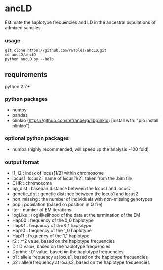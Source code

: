 # ancLD
Estimate the haplotype frequencies and LD in the ancestral populations of admixed samples.

### usage
```
git clone https://github.com/rwaples/ancLD.git
cd ancLD/ancLD
python ancLD.py --help
```

## requirements
python 2.7+
### python packages
 - numpy
 - pandas
 - plinkio (https://github.com/mfranberg/libplinkio) [install with: "pip install plinkio"]
### optional python packages
 - numba (highly recommended, will speed up the analysis ~100 fold)


### output format

 - i1, i2 : index of locus[1/2] within chromosome
 - locus1, locus2 : name of locus[1/2], taken from the .bim file
 - CHR : chromosome
 - bp_dist : basepair distance between the locus1 and locus2
 - genetic_dist : genetic distance between the locus1 and locus2
 - non_missing : the number of individuals with non-missing genotypes
 - pop : population (based on position in Q file)
 - iter : number of EM iterations
 - logLike : (log)likelihood of the data at the termination of the EM
 - Hap00 : frequency of the 0_0 haplotype
 - Hap01 : frequency of the 0_1 haplotype
 - Hap10 : frequency of the 1_0 haplotype
 - Hap11 : frequency of the 1_1 haplotype
 - r2 : r^2 value, based on the haplotype frequencies
 - D : D value, based on the haplotype frequencies
 - Dprime : D' value, based on the haplotype frequencies
 - p1 : allele frequency at locus1, based on the haplotype frequencies
 - p2 : allele frequency at locus2, based on the haplotype frequencies
